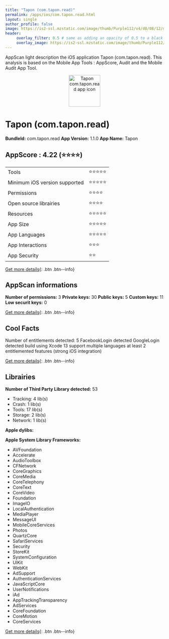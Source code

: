 ```yaml
---
title: "Tapon (com.tapon.read)"
permalink: /apps/ios/com.tapon.read.html
layout: single
author_profile: false
image: https://is2-ssl.mzstatic.com/image/thumb/Purple112/v4/d8/08/12/d80812e5-63d3-abd4-9a85-3244876539a6/AppIcon-1x_U007emarketing-0-5-0-85-220.png/512x512bb.jpg
header: 
     overlay_filter: 0.5 # same as adding an opacity of 0.5 to a black background
     overlay_image: https://is2-ssl.mzstatic.com/image/thumb/Purple112/v4/d8/08/12/d80812e5-63d3-abd4-9a85-3244876539a6/AppIcon-1x_U007emarketing-0-5-0-85-220.png/512x512bb.jpg
---
```

AppScan light description the iOS application Tapon (com.tapon.read). This analysis is based on the Mobile App Tools : AppScore, Audit and the Mobile Audit App Tool.

  
  
<div style="text-align: center;"><img src="https://is2-ssl.mzstatic.com/image/thumb/Purple112/v4/d8/08/12/d80812e5-63d3-abd4-9a85-3244876539a6/AppIcon-1x_U007emarketing-0-5-0-85-220.png/512x512bb.jpg" width="100" height="100" alt="Tapon com.tapon.read app icon"></div>  
  
# Tapon (com.tapon.read)

**BundleId:** com.tapon.read
**App Version:** 1.1.0
**App Name:** Tapon


## AppScore : 4.22 (⭐️⭐️⭐️⭐️) 

<table>
<tr><td> Tools </td><td> ⭐️⭐️⭐️⭐️⭐️ </td></tr>
<tr><td> Minimum iOS version supported </td><td> ⭐️⭐️⭐️⭐️⭐️ </td></tr>
<tr><td> Permissions </td><td> ⭐️⭐️⭐️⭐️ </td></tr>
<tr><td> Open source librairies </td><td> ⭐️⭐️⭐️⭐️ </td></tr>
<tr><td> Resources </td><td> ⭐️⭐️⭐️⭐️⭐️ </td></tr>
<tr><td> App Size </td><td> ⭐️⭐️⭐️⭐️⭐️ </td></tr>
<tr><td> App Languages </td><td> ⭐️⭐️⭐️⭐️⭐️ </td></tr>
<tr><td> App Interactions </td><td> ⭐️⭐️⭐️ </td></tr>
<tr><td> App Security </td><td> ⭐️⭐️ </td></tr>
</table>

[Get more details](/pricing.html){: .btn .btn--info}  
  
## AppScan informations 

**Number of permissions:** 3
**Private keys:** 30
**Public keys:** 5
**Custom keys:** 11
**Low securit keys:** 0
  
[Get more details](/pricing.html){: .btn .btn--info}

## Cool Facts

Number of entitlements detected: 5
FacebookLogin detected
GoogleLogin detected
build using Xcode 13
support multiple languages
at least 2 entitlemented features (strong iOS integration)
  
[Get more details](/pricing.html){: .btn .btn--info}

## Librairies 
**Number of Third Party Library detected:** 53
- Tracking: 4 lib(s)
- Crash: 1 lib(s)
- Tools: 17 lib(s)
- Storage: 2 lib(s)
- Network: 1 lib(s)

**Apple dylibs:**


**Apple System Library Frameworks:**
- AVFoundation
- Accelerate
- AudioToolbox
- CFNetwork
- CoreGraphics
- CoreMedia
- CoreTelephony
- CoreText
- CoreVideo
- Foundation
- ImageIO
- LocalAuthentication
- MediaPlayer
- MessageUI
- MobileCoreServices
- Photos
- QuartzCore
- SafariServices
- Security
- StoreKit
- SystemConfiguration
- UIKit
- WebKit
- AdSupport
- AuthenticationServices
- JavaScriptCore
- UserNotifications
- iAd
- AppTrackingTransparency
- AdServices
- CoreFoundation
- CoreMotion
- CoreServices


  
[Get more details](/pricing.html){: .btn .btn--info}

